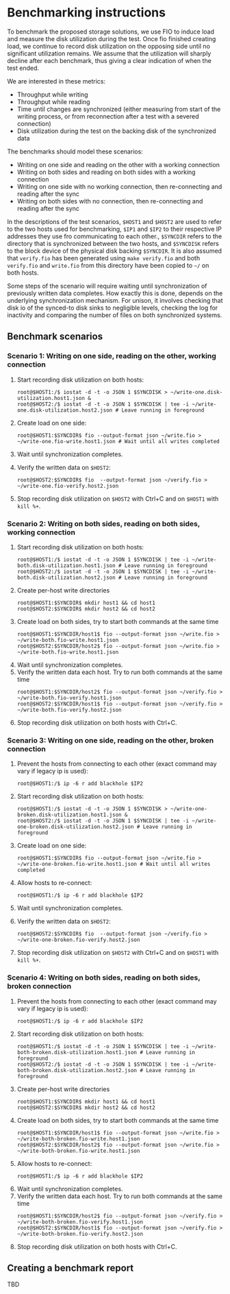# Benchmarking instructions

To benchmark the proposed storage solutions, we use FIO to induce load and measure the disk utilization during the test. Once fio finished creating load, we continue to record disk utilization on the opposing side until no significant utilization remains. We assume that the utilization will sharply decline after each benchmark, thus giving a clear indication of when the test ended.

We are interested in these metrics:

* Throughput while writing
* Throughput while reading
* Time until changes are synchronized (either measuring from start of the writing process, or from reconnection after a test with a severed connection)
* Disk utilization during the test on the backing disk of the synchronized data

The benchmarks should model these scenarios:

* Writing on one side and reading on the other with a working connection
* Writing on both sides and reading on both sides with a working connection
* Writing on one side with no working connection, then re-connecting and reading after the sync
* Writing on both sides with no connection, then re-connecting and reading after the sync

In the descriptions of the test scenarios, `$HOST1` and `$HOST2` are used to
refer to the two hosts used for benchmarking, `$IP1` and `$IP2` to their
respective IP addresses they use fro communicating to each other., `$SYNCDIR`
refers to the directory that is synchronized between the two hosts, and
`$SYNCDISK` refers to the block device of the physical disk backing `$SYNCDIR`.
It is also assumed that `verify.fio` has been generated using `make verify.fio`
and both `verify.fio` and `write.fio` from this directory have been copied to
`~/` on both hosts.

Some steps of the scenario will require waiting until synchronization of
previously written data completes. How exactly this is done, depends on the
underlying synchronization mechanism.  For unison, it involves checking that
disk io of the synced-to disk sinks to negligible levels, checking the log for
inactivity and comparing the number of files on both synchronized systems.

## Benchmark scenarios

### Scenario 1: Writing on one side, reading on the other, working connection

1. Start recording disk utilization on both hosts:
   ```
   root@$HOST1:/$ iostat -d -t -o JSON 1 $SYNCDISK > ~/write-one.disk-utilization.host1.json &
   root@$HOST2:/$ iostat -d -t -o JSON 1 $SYNCDISK | tee -i ~/write-one.disk-utilization.host2.json # Leave running in foreground
   ```
2. Create load on one side:

   ```
   root@$HOST1:$SYNCDIR$ fio --output-format json ~/write.fio > ~/write-one.fio-write.host1.json # Wait until all writes completed
   ```
3. Wait until synchronization completes.
4. Verify the written data on `$HOST2`:
   ```
   root@$HOST2:$SYNCDIR$ fio  --output-format json ~/verify.fio > ~/write-one.fio-verify.host2.json
   ```
5. Stop recording disk utilization on `$HOST2` with Ctrl+C and on `$HOST1` with `kill %+`.

### Scenario 2: Writing on both sides, reading on both sides, working connection

1. Start recording disk utilization on both hosts:
   ```
   root@$HOST1:/$ iostat -d -t -o JSON 1 $SYNCDISK | tee -i ~/write-both.disk-utilization.host1.json # Leave running in foreground
   root@$HOST2:/$ iostat -d -t -o JSON 1 $SYNCDISK | tee -i ~/write-both.disk-utilization.host2.json # Leave running in foreground
   ```
2. Create per-host write directories
   ```
   root@$HOST1:$SYNCDIR$ mkdir host1 && cd host1
   root@$HOST2:$SYNCDIR$ mkdir host2 && cd host2
   ```
3. Create load on both sides, try to start both commands at the same time
    ```
    root@$HOST1:$SYNCDIR/host1$ fio --output-format json ~/write.fio > ~/write-both.fio-write.host1.json
    root@$HOST2:$SYNCDIR/host2$ fio --output-format json ~/write.fio > ~/write-both.fio-write.host1.json
    ```
4. Wait until synchronization completes.
5. Verify the written data each host. Try to run both commands at the same time
   ```
   root@$HOST1:$SYNCDIR/host2$ fio --output-format json ~/verify.fio > ~/write-both.fio-verify.host1.json
   root@$HOST2:$SYNCDIR/host1$ fio --output-format json ~/verify.fio > ~/write-both.fio-verify.host2.json
   ```
6. Stop recording disk utilization on both hosts with Ctrl+C.

### Scenario 3: Writing on one side, reading on the other, broken connection

1. Prevent the hosts from connecting to each other (exact command may vary if legacy ip is used):
   ```
   root@$HOST1:/$ ip -6 r add blackhole $IP2
   ```
2. Start recording disk utilization on both hosts:
   ```
   root@$HOST1:/$ iostat -d -t -o JSON 1 $SYNCDISK > ~/write-one-broken.disk-utilization.host1.json &
   root@$HOST2:/$ iostat -d -t -o JSON 1 $SYNCDISK | tee -i ~/write-one-broken.disk-utilization.host2.json # Leave running in foreground
   ```
3. Create load on one side:

   ```
   root@$HOST1:$SYNCDIR$ fio --output-format json ~/write.fio > ~/write-one-broken.fio-write.host1.json # Wait until all writes completed
   ```
4. Allow hosts to re-connect:
   ```
   root@$HOST1:/$ ip -6 r add blackhole $IP2
   ```
5. Wait until synchronization completes.
6. Verify the written data on `$HOST2`:
   ```
   root@$HOST2:$SYNCDIR$ fio  --output-format json ~/verify.fio > ~/write-one-broken.fio-verify.host2.json
   ```
7. Stop recording disk utilization on `$HOST2` with Ctrl+C and on `$HOST1` with `kill %+`.

### Scenario 4: Writing on both sides, reading on both sides, broken connection

1. Prevent the hosts from connecting to each other (exact command may vary if legacy ip is used):
   ```
   root@$HOST1:/$ ip -6 r add blackhole $IP2
   ```
2. Start recording disk utilization on both hosts:
   ```
   root@$HOST1:/$ iostat -d -t -o JSON 1 $SYNCDISK | tee -i ~/write-both-broken.disk-utilization.host1.json # Leave running in foreground
   root@$HOST2:/$ iostat -d -t -o JSON 1 $SYNCDISK | tee -i ~/write-both-broken.disk-utilization.host2.json # Leave running in foreground
   ```
3. Create per-host write directories
   ```
   root@$HOST1:$SYNCDIR$ mkdir host1 && cd host1
   root@$HOST2:$SYNCDIR$ mkdir host2 && cd host2
   ```
4. Create load on both sides, try to start both commands at the same time
    ```
    root@$HOST1:$SYNCDIR/host1$ fio --output-format json ~/write.fio > ~/write-both-broken.fio-write.host1.json
    root@$HOST2:$SYNCDIR/host2$ fio --output-format json ~/write.fio > ~/write-both-broken.fio-write.host1.json
    ```
5. Allow hosts to re-connect:
   ```
   root@$HOST1:/$ ip -6 r add blackhole $IP2
   ```
6. Wait until synchronization completes.
7. Verify the written data each host. Try to run both commands at the same time
   ```
   root@$HOST1:$SYNCDIR/host2$ fio --output-format json ~/verify.fio > ~/write-both-broken.fio-verify.host1.json
   root@$HOST2:$SYNCDIR/host1$ fio --output-format json ~/verify.fio > ~/write-both-broken.fio-verify.host2.json
   ```
8. Stop recording disk utilization on both hosts with Ctrl+C.

## Creating a benchmark report

TBD
